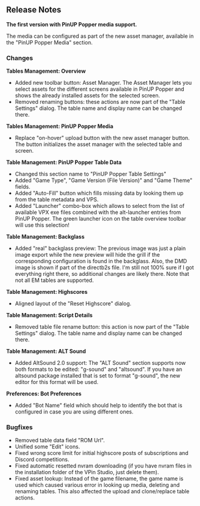 ## Release Notes

**The first version with PinUP Popper media support.**

The media can be configured as part of the new asset manager, available in the "PinUP Popper Media" section.

### Changes

**Tables Management: Overview**

- Added new toolbar button: Asset Manager. The Asset Manager lets you select assets for the different screens available in PinUP Popper and shows the already installed assets for the selected screen.
- Removed renaming buttons: these actions are now part of the "Table Settings" dialog. The table name and display name can be changed there.

**Tables Management: PinUP Popper Media**

- Replace "on-hover" upload button with the new asset manager button. The button initializes the asset manager with the selected table and screen.

**Table Management: PinUP Popper Table Data**

- Changed this section name to "PinUP Popper Table Settings"
- Added "Game Type", "Game Version (File Version)" and "Game Theme" fields.
- Added "Auto-Fill" button which fills missing data by looking them up from the table metadata and VPS.
- Added "Launcher" combo-box which allows to select from the list of available VPX exe files combined with the alt-launcher entries from PinUP Popper. The green launcher icon on the table overview toolbar will use this selection!

**Table Management: Backglass**

- Added "real" backglass preview: The previous image was just a plain image export while the new preview will hide the grill if the corresponding configuration is found in the backglass. Also, the DMD image is shown if part of the directb2s file. I'm still not 100% sure if I got everything right there, so additional changes are likely there. Note that not all EM tables are supported.

**Table Management: Highscores**

- Aligned layout of the "Reset Highscore" dialog.

**Table Management: Script Details**

- Removed table file rename button: this action is now part of the "Table Settings" dialog. The table name and display name can be changed there.

**Table Management: ALT Sound**

- Added AltSound 2.0 support: The "ALT Sound" section supports now both formats to be edited: "g-sound" and "altsound". If you have an altsound package installed that is set to format "g-sound", the new editor for this format will be used. 

**Preferences: Bot Preferences**

- Added "Bot Name" field which should help to identify the bot that is configured in case you are using different ones.

### Bugfixes

- Removed table data field "ROM Url".
- Unified some "Edit" icons.
- Fixed wrong score limit for initial highscore posts of subscriptions and Discord competitions.
- Fixed automatic resetted nvram downloading (if you have nvram files in the installation folder of the VPin Studio, just delete them).
- Fixed asset lookup: Instead of the game filename, the game name is used which caused various error in looking up media, deleting and renaming tables. This also affected the upload and clone/replace table actions.